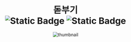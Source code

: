 <div align="center">
  <h1>
  돋부기
<div align="center"><a target="_blank" href="https://chromewebstore.google.com/detail/hsu-%EB%8F%8B%EB%B6%80%EA%B8%B0-%F0%9F%94%8E/fbhdnbombekihdhjcfiimiibfmikghch"><img alt="Static Badge" src="https://img.shields.io/badge/Chrome_Web_Store-v2.1.10-%234285F4?style=plastic&logo=chromewebstore&logoColor=white&labelColor=black" style="display:inline-block;"></a>
  <img alt="Static Badge" src="https://img.shields.io/badge/license-Apache--2.0-%2300465B?style=plastic&labelColor=black" style="display:inline-block;">
</div>
  </h1>
</div>
<div align="center">
  <img src="https://github.com/user-attachments/assets/879f1d30-d720-43db-839a-e3869d060fda" alt="thumbnail">
</div><br/><br/><br/>
